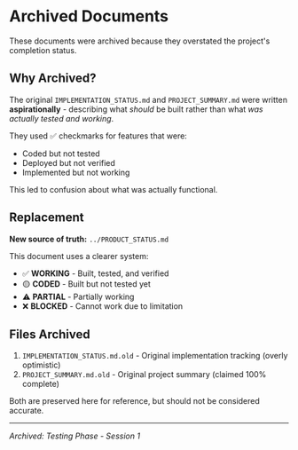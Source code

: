 # Archived Documents

These documents were archived because they overstated the project's completion status.

## Why Archived?

The original `IMPLEMENTATION_STATUS.md` and `PROJECT_SUMMARY.md` were written **aspirationally** - describing what *should* be built rather than what *was actually tested and working*.

They used ✅ checkmarks for features that were:
- Coded but not tested
- Deployed but not verified
- Implemented but not working

This led to confusion about what was actually functional.

## Replacement

**New source of truth:** `../PRODUCT_STATUS.md`

This document uses a clearer system:
- ✅ **WORKING** - Built, tested, and verified
- 🟡 **CODED** - Built but not tested yet
- ⚠️ **PARTIAL** - Partially working
- ❌ **BLOCKED** - Cannot work due to limitation

## Files Archived

1. `IMPLEMENTATION_STATUS.md.old` - Original implementation tracking (overly optimistic)
2. `PROJECT_SUMMARY.md.old` - Original project summary (claimed 100% complete)

Both are preserved here for reference, but should not be considered accurate.

---

*Archived: Testing Phase - Session 1*

